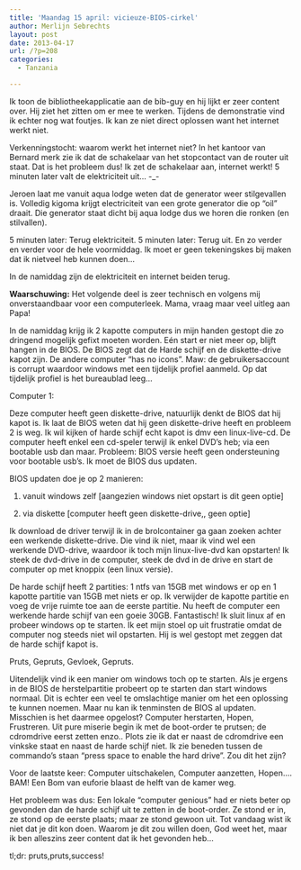 ```yaml
---
title: 'Maandag 15 april: vicieuze-BIOS-cirkel'
author: Merlijn Sebrechts
layout: post
date: 2013-04-17
url: /?p=208
categories:
  - Tanzania

---
```

Ik toon de bibliotheekapplicatie aan de bib-guy en hij lijkt er zeer content over. Hij ziet het zitten om er mee te werken. Tijdens de demonstratie vind ik echter nog wat foutjes. Ik kan ze niet direct oplossen want het internet werkt niet.

Verkenningstocht: waarom werkt het internet niet? In het kantoor van Bernard merk zie ik dat de schakelaar van het stopcontact van de router uit staat. Dat is het probleem dus! Ik zet de schakelaar aan, internet werkt! 5 minuten later valt de elektriciteit uit&#8230; -_-

Jeroen laat me vanuit aqua lodge weten dat de generator weer stilgevallen is. Volledig kigoma krijgt electriciteit van een grote generator die op “oil” draait. Die generator staat dicht bij aqua lodge dus we horen die ronken (en stilvallen).

5 minuten later: Terug elektriciteit. 5 minuten later: Terug uit. En zo verder en verder voor de hele voormiddag. Ik moet er geen tekeningskes bij maken dat ik nietveel heb kunnen doen&#8230;

In de namiddag zijn de elektriciteit en internet beiden terug.
  
**Waarschuwing:** Het volgende deel is zeer technisch en volgens mij onverstaandbaar voor een computerleek. Mama, vraag maar veel uitleg aan Papa!

In de namiddag krijg ik 2 kapotte computers in mijn handen gestopt die zo dringend mogelijk gefixt moeten worden. Eén start er niet meer op, blijft hangen in de BIOS. De BIOS zegt dat de Harde schijf en de diskette-drive kapot zijn. De andere computer &#8220;has no icons&#8221;. Maw: de gebruikersaccount is corrupt waardoor windows met een tijdelijk profiel aanmeld. Op dat tijdelijk profiel is het bureaublad leeg&#8230;

Computer 1:
  
Deze computer heeft geen diskette-drive, natuurlijk denkt de BIOS dat hij kapot is. Ik laat de BIOS weten dat hij geen diskette-drive heeft en probleem 2 is weg. Ik wil kijken of harde schijf echt kapot is dmv een linux-live-cd. De computer heeft enkel een cd-speler terwijl ik enkel DVD&#8217;s heb; via een bootable usb dan maar. Probleem: BIOS versie heeft geen ondersteuning voor bootable usb&#8217;s. Ik moet de BIOS dus updaten.

BIOS updaten doe je op 2 manieren:
  
1) vanuit windows zelf [aangezien windows niet opstart is dit geen optie]
  
2) via diskette [computer heeft geen diskette-drive,, geen optie]

Ik download de driver terwijl ik in de brolcontainer ga gaan zoeken achter een werkende diskette-drive. Die vind ik niet, maar ik vind wel een werkende DVD-drive, waardoor ik toch mijn linux-live-dvd kan opstarten! Ik steek de dvd-drive in de computer, steek de dvd in de drive en start de computer op met knoppix (een linux versie).

De harde schijf heeft 2 partities: 1 ntfs van 15GB met windows er op en 1 kapotte partitie van 15GB met niets er op. Ik verwijder de kapotte partitie en voeg de vrije ruimte toe aan de eerste partitie. Nu heeft de computer een werkende harde schijf van een goeie 30GB. Fantastisch! Ik sluit linux af en probeer windows op te starten. Ik eet mijn stoel op uit frustratie omdat de computer nog steeds niet wil opstarten. Hij is wel gestopt met zeggen dat de harde schijf kapot is.

Pruts, Gepruts, Gevloek, Gepruts.

Uitendelijk vind ik een manier om windows toch op te starten. Als je ergens in de BIOS de herstelpartitie probeert op te starten dan start windows normaal. Dit is echter een veel te omslachtige manier om het een oplossing te kunnen noemen. Maar nu kan ik tenminsten de BIOS al updaten. Misschien is het daarmee opgelost? Computer herstarten, Hopen, Frustreren. Uit pure miserie begin ik met de boot-order te prutsen; de cdromdrive eerst zetten enzo.. Plots zie ik dat er naast de cdromdrive een vinkske staat en naast de harde schijf niet. Ik zie beneden tussen de commando&#8217;s staan &#8220;press space to enable the hard drive&#8221;. Zou dit het zijn?

Voor de laatste keer: Computer uitschakelen, Computer aanzetten, Hopen&#8230;. BAM! Een Bom van euforie blaast de helft van de kamer weg.

Het probleem was dus: Een lokale &#8220;computer genious&#8221; had er niets beter op gevonden dan de harde schijf uit te zetten in de boot-order. Ze stond er in, ze stond op de eerste plaats; maar ze stond gewoon uit. Tot vandaag wist ik niet dat je dit kon doen. Waarom je dit zou willen doen, God weet het, maar ik ben alleszins zeer content dat ik het gevonden heb&#8230;

tl;dr: pruts,pruts,success!